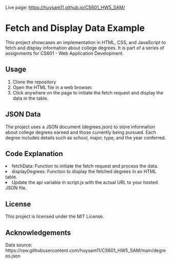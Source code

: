 Live page: https://huysam11.github.io/CS601_HW5_SAM/

<h1>Fetch and Display Data Example</h1>
This project showcases an implementation in HTML, CSS, and JavaScript to fetch and display information about college degrees. It is part of a series of assignments for CS601 - Web Application Development.
<h2>Usage</h2>
<ol>
<li>Clone the repository</li>
 <li>Open the HTML file in a web browser. </li>
 <li>Click anywhere on the page to initiate the fetch request and display the data in the table. </li>
</ol>
<h2>JSON Data</h2>
The project uses a JSON document (degrees.json) to store information about college degrees earned and those currently being pursued. Each degree includes details such as school, major, type, and the year conferred.
<h2>Code Explanation</h2>
<li>fetchData: Function to initiate the fetch request and process the data.</li>
<li>displayDegrees: Function to display the fetched degrees in an HTML table.</li>
<li>Update the api variable in script.js with the actual URL to your hosted JSON file.</li>
 <h2>License</h2>
This project is licensed under the MIT License.

<h2>Acknowledgements</h2>
Data source: https://raw.githubusercontent.com/huysam11/CS601_HW5_SAM/main/degrees.json
